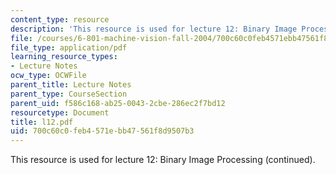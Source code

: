 ```yaml
---
content_type: resource
description: 'This resource is used for lecture 12: Binary Image Processing (continued).'
file: /courses/6-801-machine-vision-fall-2004/700c60c0feb4571ebb47561f8d9507b3_l12.pdf
file_type: application/pdf
learning_resource_types:
- Lecture Notes
ocw_type: OCWFile
parent_title: Lecture Notes
parent_type: CourseSection
parent_uid: f586c168-ab25-0043-2cbe-286ec2f7bd12
resourcetype: Document
title: l12.pdf
uid: 700c60c0-feb4-571e-bb47-561f8d9507b3
---
```

This resource is used for lecture 12: Binary Image Processing (continued).

